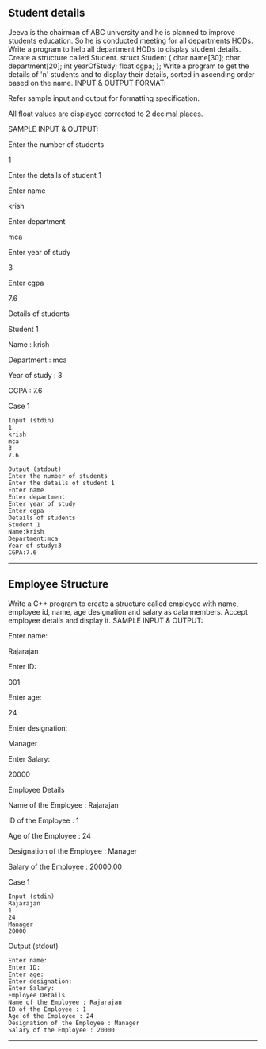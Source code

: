 ## Student details
Jeeva is the chairman of ABC university and he is planned to improve students education. So he is conducted meeting for all departments HODs. Write a program to help all department HODs to display student details. Create a structure called Student. struct Student { char name[30]; char department[20]; int yearOfStudy; float cgpa; }; Write a program to get the details of 'n' students and to display their details, sorted in ascending order based on the name.
INPUT & OUTPUT FORMAT:

Refer sample input and output for formatting specification.

All float values are displayed corrected to 2 decimal places. 

SAMPLE INPUT & OUTPUT:

Enter the number of students

1

Enter the details of student 1

Enter name

krish

Enter department

mca

Enter year of study

3

Enter cgpa

7.6

Details of students

Student 1

Name : krish

Department : mca

Year of study : 3

CGPA : 7.6


Case 1
```
Input (stdin)
1
krish
mca
3
7.6
```
```
Output (stdout)
Enter the number of students
Enter the details of student 1
Enter name
Enter department
Enter year of study
Enter cgpa
Details of students
Student 1
Name:krish
Department:mca
Year of study:3
CGPA:7.6
```

<hr>

## Employee Structure

Write a C++ program to create a structure called employee with name, employee id, name, age designation and salary as data members. Accept employee details and display it.
SAMPLE INPUT & OUTPUT:

Enter name:

Rajarajan

Enter ID:

001

Enter age:

24

Enter designation:

Manager

Enter Salary:

20000



Employee Details

Name of the Employee : Rajarajan 

ID of the Employee : 1 

Age of the Employee : 24 

Designation of the Employee : Manager 

Salary of the Employee : 20000.00 

Case 1
```
Input (stdin)
Rajarajan
1
24
Manager
20000
```

Output (stdout)
```
Enter name:
Enter ID:
Enter age:
Enter designation:
Enter Salary:
Employee Details
Name of the Employee : Rajarajan
ID of the Employee : 1
Age of the Employee : 24
Designation of the Employee : Manager
Salary of the Employee : 20000
```
<hr>